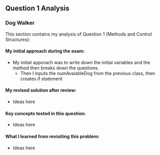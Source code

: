 ## Question 1 Analysis
### Dog Walker

This section contains my analysis of Question 1 (Methods and Control Structures):

#### My initial approach during the exam:
- My initial apporach was to write down the initial variables and the method then breaks down the questions.
  - Then I inputs the numAvaiableDog from the previous class, then creates if statement 
  
#### My revised solution after review:
- Ideas here
  
#### Key concepts tested in this question:
- Ideas here
  
#### What I learned from revisiting this problem:
- Ideas here
